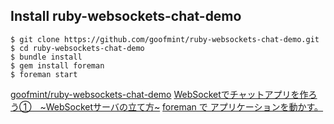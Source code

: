 ## Install ruby-websockets-chat-demo

```
$ git clone https://github.com/goofmint/ruby-websockets-chat-demo.git
$ cd ruby-websockets-chat-demo
$ bundle install
$ gem install foreman
$ foreman start
```

[goofmint/ruby-websockets-chat-demo](https://github.com/goofmint/ruby-websockets-chat-demo)
[WebSocketでチャットアプリを作ろう①　~WebSocketサーバの立て方~](https://press.monaca.io/atsushi/435)
[foreman で アプリケーションを動かす。](https://qiita.com/7kaji/items/6a59977d2ad85604e7fd)
